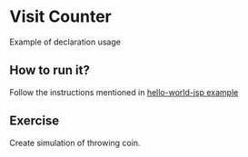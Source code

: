 # Visit Counter 
Example of declaration usage

## How to run it?
Follow the instructions mentioned in [hello-world-jsp example](../00_hello-world-jsp/README.md)

## Exercise
Create simulation of throwing coin. 